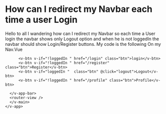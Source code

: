 
# How can I redirect my Navbar each time a user Login

Hello to all I wandering how can I redirect my Navbar so each time a User login the navbar shows only Logout option and when he is not loggedIn the navbar should show Login/Register buttons. My code is the following
On my Nav.Vue

          <v-btn v-if="!loggedIn " href="/login" class="btn">login</v-btn>
          <v-btn v-if="!loggedIn " href="/register" class="btn">Register</v-btn>
          <v-btn v-if="loggedIn "  class="btn" @click="logout">Logout</v-btn>
          <v-btn v-if="!loggedIn " href="/profile" class="btn">Profile</v-btn>
        
      </v-app-bar>
      <router-view />
      </v-main>
    </v-app>
  </template>
  <script>



import { mapGetters } from "vuex"
  
 export default {
  name: "app-app",

  methods: {
    logout (){

localStorage.removeItem('token');
localStorage.removeItem("admin")
this.$store.state.token= null;

},

  computed : {
    
    ...mapGetters(['loggedIn']),
   
   

    


    }

and in my Store:
getters: {
    user: (state) => {
      return state.user;
    },
    loggedIn(state) {
      console.log(state.token);
      return state.token !== null;
      
    },

I cant figure out what is the issue

        